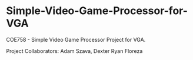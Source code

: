 # Simple-Video-Game-Processor-for-VGA
COE758 - Simple Video Game Processor Project for VGA.   

Project Collaborators: Adam Szava, Dexter Ryan Floreza
